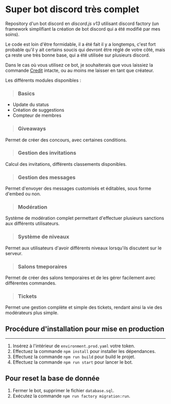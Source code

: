 # Super bot discord très complet

Repository d'un bot discord en _discord.js v13_ utilisant discord factory (un framework simplifiant la création de bot discord qui a été modifié par mes soins).

Le code est loin d'être formidable, il a été fait il y a longtemps, c'est fort probable qu'il y ait certains soucis qui devront être réglé de votre côté, mais ça reste une très bonne base, qui a été utilisée sur plusieurs discord.

Dans le cas où vous utilisez ce bot, je souhaiterais que vous laissiez la commande [Credit](https://github.com/Sportek/DiscordApplication/blob/main/src/defaults/commands/Credit.ts) intacte, ou au moins me laisser en tant que créateur. 

Les différents modules disponibles : 

> ### Basics
* Update du status 
* Création de suggestions
* Compteur de membres

> ### Giveaways

Permet de créer des concours, avec certaines conditions.

> ### Gestion des invitations

Calcul des invitations, différents classements disponibles.

> ### Gestion des messages

Permet d'envoyer des messages customisés et éditables, sous forme d'embed ou non.

> ### Modération 
Système de modération complet permettant d'effectuer plusieurs sanctions aux différents utilisateurs.

> ### Système de niveaux

Permet aux utilisateurs d'avoir différents niveaux lorsqu'ils discutent sur le serveur.

> ### Salons tmeporaires 

Permet de créer des salons temporaires et de les gérer facilement avec différentes commandes.

> ### Tickets

Permet une gestion complète et simple des tickets, rendant ainsi la vie des modérateurs plus simple.


## Procédure d'installation pour mise en production 
<hr>

1. Insérez à l'intérieur de `environment.prod.yaml` votre token.
2. Effectuez la commande `npm install` pour installer les dépendances.
3. Effectuez la commande `npm run build` pour build le projet.
4. Effectuez la commande `npm run start` pour lancer le bot.

## Pour reset la base de donnée

1. Fermer le bot, supprimer le fichier `database.sql`.
2. Exécutez la commande `npm run factory migration:run`.